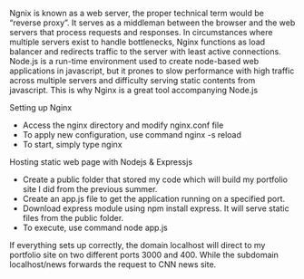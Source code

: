 Ngnix is known as a web server, the proper technical term would be “reverse proxy”. It serves as a middleman between the browser and the web servers that process requests and responses. In circumstances where multiple servers exist to handle bottlenecks, Nginx functions as load balancer and redirects traffic to the server with least active connections. 
	Node.js is a run-time environment used to create node-based web applications in javascript, but it prones to slow performance with high traffic across multiple servers and difficulty serving static contents from javascript. This is why Nginx is a great tool accompanying Node.js  

Setting up Nginx
- Access the nginx directory and modify nginx.conf file 
- To apply new configuration, use command nginx -s reload
- To start, simply type nginx

Hosting static web page with Nodejs & Expressjs
- Create a public folder that stored my code which will build my portfolio site I did from the previous summer.
- Create an app.js file to get the application running on a specified port.
- Download express module using npm install express. It will serve static files from the public folder.
- To execute, use command node app.js

If everything sets up correctly, the domain localhost will direct to my portfolio site on two different ports 3000 and 400. While the subdomain localhost/news forwards the request to CNN news site. 
